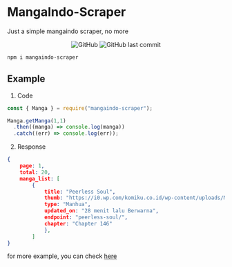 # MangaIndo-Scraper
Just a simple mangaindo scraper, no more

<p align="center">
<img alt="GitHub" src="https://img.shields.io/github/license/febryardiansyah/mangaindo-scraper"> 
<img alt="GitHub last commit" src="https://img.shields.io/github/last-commit/febryardiansyah/mangaindo-scraper">
</p>

```bash
npm i mangaindo-scraper
```

## Example
1. Code
```javascript
const { Manga } = require("mangaindo-scraper");

Manga.getManga(1,1)
  .then((manga) => console.log(manga))
  .catch((err) => console.log(err));
```

2. Response
```json
{
    page: 1,
    total: 20,
    manga_list: [
        {
            title: "Peerless Soul",
            thumb: "https://i0.wp.com/komiku.co.id/wp-content/uploads/Manhua-Peerless-Soul.jpg?resize=450,235&quality=60",
            type: "Manhua",
            updated_on: "28 menit lalu Berwarna",
            endpoint: "peerless-soul/",
            chapter: "Chapter 146"
            },
        ]
}
```

for more example, you can check [here]("https://github.com/febryardiansyah/mangaindo-scraper/blob/master/sample.js")